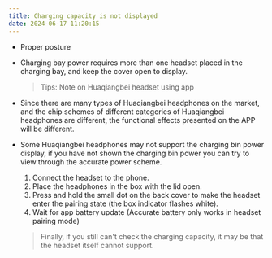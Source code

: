 ```yaml
---
title: Charging capacity is not displayed
date: 2024-06-17 11:20:15
---
```


- Proper posture
- Charging bay power requires more than one headset placed in the charging bay, and keep the cover open to display.
    > Tips: Note on Huaqiangbei headset using app
- Since there are many types of Huaqiangbei headphones on the market, and the chip schemes of different categories of Huaqiangbei headphones are different, the functional effects presented on the APP will be different.
- Some Huaqiangbei headphones may not support the charging bin power display, if you have not shown the charging bin power you can try to view through the accurate power scheme.
  1. Connect the headset to the phone.
  2. Place the headphones in the box with the lid open.
  3. Press and hold the small dot on the back cover to make the headset enter the pairing state (the box indicator flashes white).
  4. Wait for app battery update (Accurate battery only works in headset pairing mode)

    > Finally, if you still can't check the charging capacity, it may be that the headset itself cannot support.
